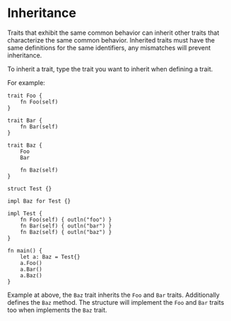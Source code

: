 # Inheritance

Traits that exhibit the same common behavior can inherit other traits that characterize the same common behavior. Inherited traits must have the same definitions for the same identifiers, any mismatches will prevent inheritance.

To inherit a trait, type the trait you want to inherit when defining a trait.

For example:
```jule
trait Foo {
    fn Foo(self)
}

trait Bar {
    fn Bar(self)
}

trait Baz {
    Foo
    Bar

    fn Baz(self)
}

struct Test {}

impl Baz for Test {}

impl Test {
    fn Foo(self) { outln("foo") }
    fn Bar(self) { outln("bar") }
    fn Baz(self) { outln("baz") }
}

fn main() {
    let a: Baz = Test{}
    a.Foo()
    a.Bar()
    a.Baz()
}
```
Example at above, the `Baz` trait inherits the `Foo` and `Bar` traits. Additionally defines the `Baz` method. The structure will implement the `Foo` and `Bar` traits too when implements the `Baz` trait.
